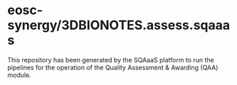 # eosc-synergy/3DBIONOTES.assess.sqaaas
This repository has been generated by the SQAaaS platform to run the pipelines
for the operation of the
Quality Assessment & Awarding (QAA)
module.
